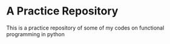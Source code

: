 # A Practice Repository

This is a practice repository of some of my codes on functional programming in python

